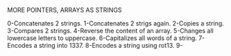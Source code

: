 MORE POINTERS, ARRAYS AS STRINGS

0-Concatenates 2 strings.
1-Concatenates 2 strigs again.
2-Copies a string.
3-Compares 2 strings.
4-Reverse the content of an array.
5-Changes all lowercase letters to uppercase.
6-Capitalizes all words of a string.
7-Encodes a string into 1337.
8-Encodes a string using rot13.
9-